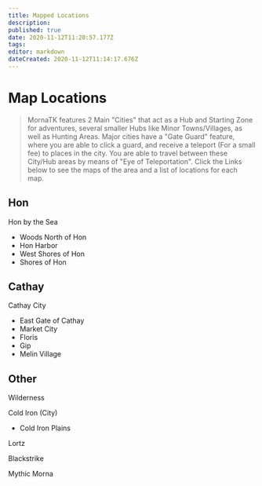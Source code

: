 ```yaml
---
title: Mapped Locations
description: 
published: true
date: 2020-11-12T11:20:57.177Z
tags: 
editor: markdown
dateCreated: 2020-11-12T11:14:17.676Z
---
```


# Map Locations
>MornaTK features 2 Main "Cities" that act as a Hub and Starting Zone for adventures, several smaller Hubs like Minor Towns/Villages, as well as Hunting Areas. Major cities have a "Gate Guard" feature, where you are able to click a guard, and receive a teleport (For a small fee) to places in the city. You are able to travel between these City/Hub areas by means of "Eye of Teleportation". Click the Links below to see the maps of the area and a list of locations for each map. 

## Hon
Hon by the Sea
 - Woods North of Hon
 - Hon Harbor
 - West Shores of Hon
 - Shores of Hon
 
 ## Cathay
Cathay City
- East Gate of Cathay
- Market City
- Floris
- Gip
- Melin Village

## Other
Wilderness

Cold Iron (City)
- Cold Iron Plains

Lortz

Blackstrike

Mythic Morna